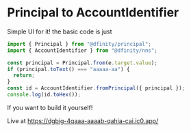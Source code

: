 # Principal to AccountIdentifier

Simple UI for it! the basic code is just

```js
import { Principal } from "@dfinity/principal";
import { AccountIdentifier } from "@dfinity/nns";

const principal = Principal.from(e.target.value);
if (principal.toText() === "aaaaa-aa") {
  return;
}
const id = AccountIdentifier.fromPrincipal({ principal });
console.log(id.toHex());
```

If you want to build it yourself!

Live at https://dgbig-4qaaa-aaaab-qahia-cai.ic0.app/
